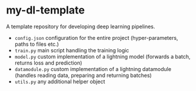 # my-dl-template
A template repository for developing deep learning pipelines.

- `config.json`     configuration for the entire project (hyper-parameters, paths to files etc.)
- `train.py`        main script handling the training logic
- `model.py`        custom implementation of a lightning model (forwards a batch, returns loss and prediction)
- `datamodule.py`   custom implementation of a lightning datamodule (handles reading data, preparing and returning batches)
- `utils.py`        any additional helper object